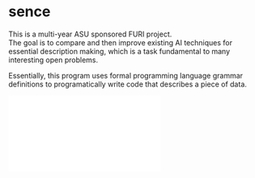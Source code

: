# sence

This is a multi-year ASU sponsored FURI project.  
The goal is to compare and then improve existing AI techniques for essential description making, which is a task fundamental to many interesting open problems.

Essentially, this program uses formal programming language grammar definitions to programatically write code that describes a piece of data.

![Poster](FURI_poster.pdf)
